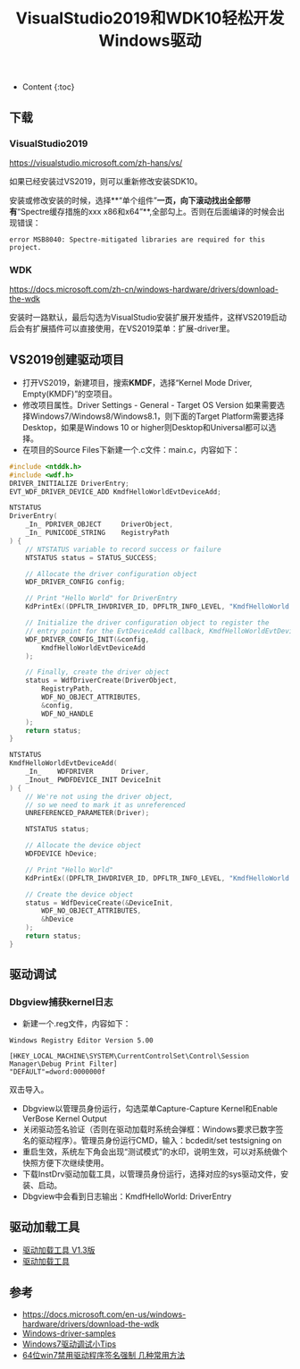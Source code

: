 ﻿---
layout:		post
category:	"program"
title:		"VisualStudio2019和WDK10轻松开发Windows驱动"
tags:		[VisualStudio,driver]
---
- Content
{:toc}


## 下载
### VisualStudio2019
https://visualstudio.microsoft.com/zh-hans/vs/

如果已经安装过VS2019，则可以重新修改安装SDK10。

安装或修改安装的时候，选择**“单个组件”**一页，向下滚动找出全部带有**“Spectre缓存措施的xxx x86和x64”**,全部勾上。否则在后面编译的时候会出现错误：
```
error MSB8040: Spectre-mitigated libraries are required for this project.
```

### WDK
https://docs.microsoft.com/zh-cn/windows-hardware/drivers/download-the-wdk

安装时一路默认，最后勾选为VisualStudio安装扩展开发插件，这样VS2019启动后会有扩展插件可以直接使用，在VS2019菜单：扩展-driver里。

## VS2019创建驱动项目
- 打开VS2019，新建项目，搜索**KMDF**，选择“Kernel Mode Driver, Empty(KMDF)”的空项目。
- 修改项目属性。Driver Settings - General - Target OS Version 如果需要选择Windows7/Windows8/Windows8.1，则下面的Target Platform需要选择Desktop，如果是Windows 10 or higher则Desktop和Universal都可以选择。
- 在项目的Source Files下新建一个.c文件：main.c，内容如下：
```c
#include <ntddk.h>
#include <wdf.h>
DRIVER_INITIALIZE DriverEntry;
EVT_WDF_DRIVER_DEVICE_ADD KmdfHelloWorldEvtDeviceAdd;

NTSTATUS
DriverEntry(
	_In_ PDRIVER_OBJECT     DriverObject,
	_In_ PUNICODE_STRING    RegistryPath
) {
	// NTSTATUS variable to record success or failure
	NTSTATUS status = STATUS_SUCCESS;

	// Allocate the driver configuration object
	WDF_DRIVER_CONFIG config;

	// Print "Hello World" for DriverEntry
	KdPrintEx((DPFLTR_IHVDRIVER_ID, DPFLTR_INFO_LEVEL, "KmdfHelloWorld: DriverEntry\n"));

	// Initialize the driver configuration object to register the
	// entry point for the EvtDeviceAdd callback, KmdfHelloWorldEvtDeviceAdd
	WDF_DRIVER_CONFIG_INIT(&config,
		KmdfHelloWorldEvtDeviceAdd
	);

	// Finally, create the driver object
	status = WdfDriverCreate(DriverObject,
		RegistryPath,
		WDF_NO_OBJECT_ATTRIBUTES,
		&config,
		WDF_NO_HANDLE
	);
	return status;
}

NTSTATUS
KmdfHelloWorldEvtDeviceAdd(
	_In_    WDFDRIVER       Driver,
	_Inout_ PWDFDEVICE_INIT DeviceInit
) {
	// We're not using the driver object,
	// so we need to mark it as unreferenced
	UNREFERENCED_PARAMETER(Driver);

	NTSTATUS status;

	// Allocate the device object
	WDFDEVICE hDevice;

	// Print "Hello World"
	KdPrintEx((DPFLTR_IHVDRIVER_ID, DPFLTR_INFO_LEVEL, "KmdfHelloWorld: KmdfHelloWorldEvtDeviceAdd\n"));

	// Create the device object
	status = WdfDeviceCreate(&DeviceInit,
		WDF_NO_OBJECT_ATTRIBUTES,
		&hDevice
	);
	return status;
}
```

## 驱动调试
### Dbgview捕获kernel日志
- 新建一个.reg文件，内容如下：
```
Windows Registry Editor Version 5.00

[HKEY_LOCAL_MACHINE\SYSTEM\CurrentControlSet\Control\Session Manager\Debug Print Filter] 
"DEFAULT"=dword:0000000f
```
双击导入。
- Dbgview以管理员身份运行，勾选菜单Capture-Capture Kernel和Enable VerBose Kernel Output
- 关闭驱动签名验证（否则在驱动加载时系统会弹框：Windows要求已数字签名的驱动程序）。管理员身份运行CMD，输入：bcdedit/set testsigning on
- 重启生效，系统左下角会出现“测试模式”的水印，说明生效，可以对系统做个快照方便下次继续使用。
- 下载InstDrv驱动加载工具，以管理员身份运行，选择对应的sys驱动文件，安装、启动。
- Dbgview中会看到日志输出：KmdfHelloWorld: DriverEntry

## 驱动加载工具
- [驱动加载工具 V1.3版](https://download.csdn.net/download/ozuoyuan454654654/10568086)
- [驱动加载工具](https://download.csdn.net/download/qq_34658324/10126679)

## 参考
- https://docs.microsoft.com/en-us/windows-hardware/drivers/download-the-wdk
- [Windows-driver-samples](https://github.com/microsoft/Windows-driver-samples)
- [Windows7驱动调试小Tips](https://blog.csdn.net/magictong/article/details/38277081#comments)
- [64位win7禁用驱动程序签名强制 几种常用方法](https://blog.csdn.net/fanxianshi/article/details/9104843)